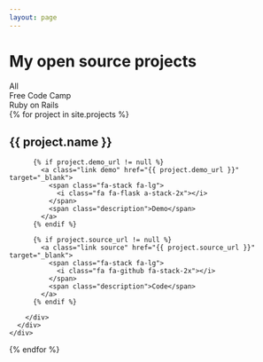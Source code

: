 ```yaml
---
layout: page
---
```


<h1>My open source projects</h1>

<div class="row">
  <div class="col-md-offset-2 col-md-8 col-lg-offset-3 col-lg-6">
    <div class="filter">
      <div class="row">
        <div class="col-md-4" >
          <a class="filter-option" data-filter="all">
            <span>All</span>  
          </a>
        </div>
        <div class="col-md-4" >
          <a class="filter-option" data-filter="freecodecamp">
            <span>Free Code Camp</span>
          </a>
        </div>
        <div class="col-md-4">
          <a class="filter-option" data-filter="rails">
            <span>Ruby on Rails</span>
          </a>
        </div>
      </div>
    </div>
  </div>
</div>

<div class="list">
  <div class="row">
  {% for project in site.projects %}
    <div class="project col-md-4" data-category="{{ project.category }}">
      <div class="inner">
        <h2>{{ project.name }}</h2>
        <div class="info">

          {% if project.demo_url != null %}
            <a class="link demo" href="{{ project.demo_url }}" target="_blank">
              <span class="fa-stack fa-lg">
                <i class="fa fa-flask a-stack-2x"></i>
              </span>
              <span class="description">Demo</span>
            </a>
          {% endif %}

          {% if project.source_url != null %}
            <a class="link source" href="{{ project.source_url }}" target="_blank">
              <span class="fa-stack fa-lg">
                <i class="fa fa-github fa-stack-2x"></i>
              </span>
              <span class="description">Code</span>
            </a>
          {% endif %}

        </div>
      </div>
    </div>
  {% endfor %}
  </div>
</div>

<script type="text/javascript">
registerFilterButtons = function()
{
$(".filter-option").click(function(){
  filter($(this).data("filter"));
});
}

filter = function(value)
{
$(".project").each(function(){
  var category = $(this).data("category");

  if (value == category || value == "all")
    $(this).removeClass("hide");
  else
    $(this).addClass("hide");
})
}

$(document).ready(function(){
registerFilterButtons();
});
</script>